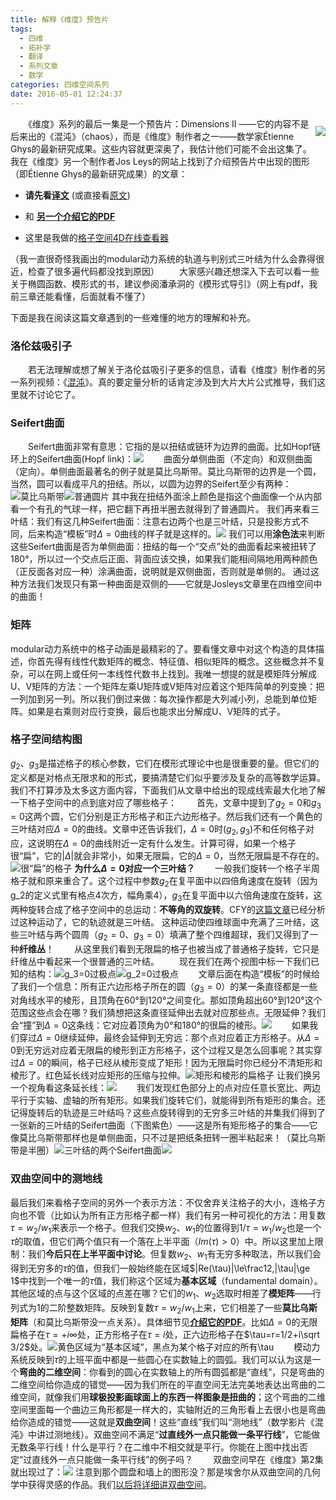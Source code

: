 ```yaml
---
title: 解释《维度》预告片
tags:
  - 四维
  - 拓补学
  - 翻译
  - 系列文章
  - 数学
categories: 四维空间系列
date: 2016-05-01 12:24:37
---
```


<div style="float:right">

![](http://www.josleys.com/articles/ams_article/images/S3_01.jpg)

</div>

　　《维度》系列的最后一集是一个预告片：Dimensions II ——它的内容不是后来出的《混沌》（chaos），而是《维度》制作者之一——数学家Étienne Ghys的最新研究成果。这些内容就更深奥了，我估计他们可能不会出这集了。我在《维度》另一个制作者Jos Leys的网站上找到了介绍预告片中出现的图形（即Étienne Ghys的最新研究成果）的文章：

 - **请先看<a href="/three/lorenz3.html" target="_blank">译文</a>**  (或直接看<a href="http://www.josleys.com/articles/ams_article/Lorenz3.htm" target="_blank">原文</a>)
 
 - 和 **<a href="http://www.ams.org/happening-series/hap7-new-twist.pdf" target="_blank">另一个介绍它的PDF</a>**
 
 - 这里是我做的<a href="/three/LatticeViewer.html" target="_blank">格子空间4D在线查看器</a>
 
（我一直很奇怪我画出的modular动力系统的轨道与判别式三叶结为什么会靠得很近，检查了很多遍代码都没找到原因）
　　大家感兴趣还想深入下去可以看一些关于椭圆函数、模形式的书，建议参阅潘承洞的《模形式导引》（网上有pdf，我前三章还能看懂，后面就看不懂了）
 <!--more-->
下面是我在阅读这篇文章遇到的一些难懂的地方的理解和补充。
### 洛伦兹吸引子
　　若无法理解或想了解关于洛伦兹吸引子更多的信息，请看《维度》制作者的另一系列视频：《[混沌](https://www.chaos-math.org/zh-hans.html)》。真的要定量分析的话肯定涉及到大片大片公式推导，我们这里就不讨论它了。
### Seifert曲面
　　Seifert曲面非常有意思：它指的是以扭结或链环为边界的曲面。比如Hopf链环上的Seifert曲面(Hopf link)：![](https://upload.wikimedia.org/wikipedia/commons/thumb/4/4a/Hopf_band_wikipedia.png/150px-Hopf_band_wikipedia.png)
　　曲面分单侧曲面（不定向）和双侧曲面（定向）。单侧曲面最著名的例子就是莫比乌斯带。莫比乌斯带的边界是一个圆，当然，圆可以看成平凡的扭结。所以，以圆为边界的Seifert至少有两种：![莫比乌斯带](/img/josleys2.gif)![普通圆片](/img/josleys1.gif)
其中我在扭结外面涂上颜色是指这个曲面像一个从内部看一个有孔的气球一样，把它翻下再扭半圈去就得到了普通圆片。
我们再来看三叶结：我们有这几种Seifert曲面：注意右边两个也是三叶结，只是投影方式不同，后来构造“模板”时$\Delta =0$曲线的样子就是这样的。![](/img/josleys3.gif)
我们可以用**涂色法**来判断这些Seifert曲面是否为单侧曲面：扭结的每一个“交点”处的曲面看起来被扭转了180°，所以过一个交点后正面、背面应该交换，如果我们能相间隔地用两种颜色（正反面各对应一种）涂满曲面，说明就是双侧曲面，否则就是单侧的。
通过这种方法我们发现只有第一种曲面是双侧的——它就是Josleys文章里在四维空间中的曲面！
### 矩阵
modular动力系统中的格子动画是最精彩的了。要看懂文章中对这个构造的具体描述，你首先得有线性代数矩阵的概念、特征值、相似矩阵的概念。这些概念并不复杂，可以在网上或任何一本线性代数书上找到。我唯一想提的就是模矩阵分解成U、V矩阵的方法：一个矩阵左乘U矩阵或V矩阵对应着这个矩阵简单的列变换：把一列加到另一列。所以我们倒过来做：每次操作都是大列减小列，总能到单位矩阵。如果是右乘则对应行变换，最后也能求出分解成U、V矩阵的式子。
### 格子空间结构图
$g_2$、$g_3$是描述格子的核心参数，它们在模形式理论中也是很重要的量。但它们的定义都是对格点无限求和的形式，要搞清楚它们似乎要涉及复杂的高等数学运算。我们不打算涉及太多这方面内容，下面我们从文章中给出的现成线索最大化地了解一下格子空间中的点到底对应了哪些格子：
　　首先，文章中提到了$g_2=0$和$g_3=0$这两个圆，它们分别是正方形格子和正六边形格子。然后我们还有一个黄色的三叶结对应$\Delta =0$的曲线。文章中还告诉我们，$\Delta =0$时$(g_2,g_3)$不和任何格子对应，这说明在$\Delta =0$的曲线附近一定有什么发生。计算可得，如果一个格子很“扁”，它的$|\Delta |$就会非常小，如果无限扁，它的$\Delta =0$，当然无限扁是不存在的。
![很“扁”的格子](/img/josleys4.gif)
**为什么$\Delta =0$对应一个三叶结？**
　　一般我们旋转一个格子半周格子就和原来重合了。这个过程中参数$g_2$在复平面中以四倍角速度在旋转（因为g_2的定义式里有格点4次方，幅角乘4），$g_3$在复平面中以六倍角速度在旋转，这两种旋转合成了格子空间中的总运动：**不等角的双旋转**。CFY的[这篇文章](http://hadroncfy.com/articles/2016/04/28/la-dimension-quatre-cinqieme/)已经分析过这种运动了，它的轨迹就是三叶结。
这种运动使四维球面中充满了三叶结，这些三叶结与两个圆周（$g_2=0$、$g_3=0$）填满了整个四维超球，我们又得到了一种**纤维丛**！
　　从这里我们看到无限扁的格子也被当成了普通格子旋转，它只是纤维丛中看起来一个很普通的三叶结。
　　现在我们在两个视图中标一下我们已知的结构：![$g_3=0$过极点](/img/josleys5.gif)![$g_2=0$过极点](/img/josleys6.gif)
　　文章后面在构造“模板”的时候给了我们一个信息：所有正六边形格子所在的圆（$g_3=0$）的某一条直径都是一些对角线水平的棱形，且顶角在60°到120°之间变化。那如顶角超出60°到120°这个范围这些点会在哪？我们猜想把这条直径延伸出去就对应那些点。无限延伸？我们会“撞”到$\Delta =0$这条线：它对应着顶角为0°和180°的很扁的棱形。![](/img/josleys8.gif)
　　如果我们穿过$\Delta =0$继续延伸，最终会延伸到无穷远：那个点对应着正方形格子。从$\Delta =0$到无穷远对应着无限扁的棱形到正方形格子，这个过程又是怎么回事呢？其实穿过$\Delta =0$的瞬间，格子已经从棱形变成了矩形！因为无限扁时你已经分不清矩形和棱形了。红色延长线对应矩形的压缩与拉伸。![矩形和棱形的扁格子](/img/josleys9.gif)
让我们换另一个视角看这条延长线：![](/img/josleys10.gif)
　　我们发现红色部分上的点对应任意长宽比、两边平行于实轴、虚轴的所有矩形。如果我们旋转它们，就能得到所有矩形的集合。还记得旋转后的轨迹是三叶结吗？这些点旋转得到的无穷多三叶结的并集我们得到了一张新的三叶结的Seifert曲面（下图紫色）——这是所有矩形格子的集合——它像莫比乌斯带那样也是单侧曲面，只不过是把纸条扭转一圈半粘起来！（莫比乌斯带是半圈）![三叶结的两个Seifert曲面](/img/josleys7.gif)![](/img/josleys11.gif)
### 双曲空间中的测地线
最后我们来看格子空间的另外一个表示方法：不仅舍弃关注格子的大小，连格子方向也不管（比如认为所有正方形格子都一样）我们有另一种可视化的方法：用复数$\tau = w_2/w_1$来表示一个格子。但我们交换$w_2$、$w_1$的位置得到$1/\tau = w_1/w_2$也是一个$\tau$的取值，但它们两个值只有一个落在上半平面（$Im(\tau)>0$）中。所以这里加上限制：我们**今后只在上半平面中讨论**。但复数$w_2$、$w_1$有无穷多种取法，所以我们会得到无穷多的$\tau$的值，但我们一般始终能在区域$|Re(\tau)|\le\frac12,|\tau|\ge 1$中找到一个唯一的$\tau$值，我们称这个区域为**基本区域**（fundamental domain）。其他区域的点与这个区域的点差在哪？它们的$w_1$、$w_2$选取时相差了**模矩阵**——行列式为1的二阶整数矩阵。反映到复数$\tau = w_2/w_1$上来，它们相差了一些**莫比乌斯矩阵**（和莫比乌斯带没一点关系）。具体细节见<a href="http://www.ams.org/happening-series/hap7-new-twist.pdf" target="_blank">**介绍它的PDF**</a>。比如$\Delta=0$的无限扁格子在$\tau=+i\infty$处，正方形格子在$\tau=i$处，正六边形格子在$\tau=r=1/2+i\sqrt 3/2$处。![黄色区域为“基本区域”，黑点为某个格子对应的所有$\tau$](/img/josleys12.gif)
　　模动力系统反映到$\tau$的上班平面中都是一些圆心在实数轴上的圆弧。我们可以认为这是一个**弯曲的二维空间**：你看到的圆心在实数轴上的所有圆弧都是“直线”，只是弯曲的二维空间给你造成的错觉——因为我们所在的平直空间无法完美地表达出弯曲的二维空间，就像我们用**球极投影画球面上的东西一样图象是扭曲的**；这个弯曲的二维空间里面每一个曲边三角形都是一样大的，实轴附近的三角形看上去很小也是弯曲给你造成的错觉——这就是**双曲空间**！这些“直线”我们叫“测地线”（数学影片《混沌》中讲过测地线）。双曲空间不满足“**过直线外一点只能做一条平行线**”，它能做无数条平行线！什么是平行？在二维中不相交就是平行。你能在上图中找出否定“过直线外一点只能做一条平行线”的例子吗？
　　双曲空间早在《维度》第2集就出现过了：![](/img/josleys1.jpg)
注意到那个圆盘和墙上的图形没？那是埃舍尔从双曲空间的几何学中获得灵感的作品。我们[以后将详细讲双曲空间](/archives/escher1/)。